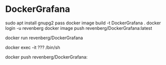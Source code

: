 # DockerGrafana

sudo apt install gnupg2 pass
docker image build -t DockerGrafana  .
docker login -u revenberg
docker image push revenberg/DockerGrafana:latest

docker run revenberg/DockerGrafana


docker exec -it ??? /bin/sh

docker push revenberg/DockerGrafana: